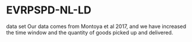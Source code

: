# EVRPSPD-NL-LD
data set
Our data comes from Montoya et al 2017, and we have increased the time window and the quantity of goods picked up and delivered.
